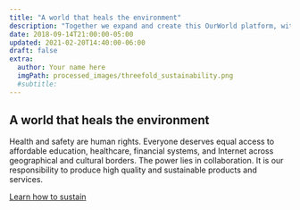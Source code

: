 ```yaml
---
title: "A world that heals the environment"
description: "Together we expand and create this OurWorld platform, with the purpose to give a better digital life to billions of people. OurWorld can provide the alternative to the current too centralized, unsustainable and abused internet. Let's go back to what the internet was supposed to be." # quotation marks to allow colons where used
date: 2018-09-14T21:00:00-05:00
updated: 2021-02-20T14:40:00-06:00
draft: false
extra:
  author: Your name here
  imgPath: processed_images/threefold_sustainability.png
  #subtitle:
---
```


## A world that heals the environment

Health and safety are human rights. Everyone deserves equal access to affordable education, healthcare, financial systems, and Internet across geographical and cultural borders. The power lies in collaboration. It is our responsibility to produce high quality and sustainable products and services.

[Learn how to sustain]("https://")

